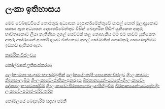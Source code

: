 # ලංකා ඉතිහාසය

මෙම වෙබ්අඩවියේ තොරතුරු අධ්‍යාපන දෙපාර්තමේන්තුවේ පාසල් පොත් මූලාස්‍රකොට සකසා ඇත 
අධ්‍යාපන දෙපාර්තමේන්තුව විසින් බෙදාහරින පිඩිෆ් යුනිකෙත අකුරු භාව්තාකොට ලියා නැතිනිසා ගුගල් සෙව්මක් කල නොහැකිය මම එම පාඩම් යුනිකෙත අකුරු ආස්රයෙන් අංතර්ජාලයට එක්කොට ගුගල් සෙව්මකින් තොරතුරු සොයාගැනිමට ඉඩකඩ ඇතිකර ඇත.

[කාර්මික විප්ලවය](http://history.pituwa.co/wiki/%E0%B6%9A%E0%B7%8F%E0%B6%BB%E0%B7%8A%E0%B6%B8%E0%B7%92%E0%B6%9A-%E0%B7%80%E0%B7%92%E0%B6%B4%E0%B7%8A%E0%B6%BD%E0%B7%80%E0%B6%BA)

[කෝල්බෲක් ප්‍රතිසංස්කරණ](http://history.pituwa.co/wiki/%E0%B6%9A%E0%B7%9D%E0%B6%BD%E0%B7%8A%E0%B6%B6%E0%B7%B2%E0%B6%9A%E0%B7%8A-%E0%B6%B4%E0%B7%8A%E2%80%8D%E0%B6%BB%E0%B6%AD%E0%B7%92%E0%B7%83%E0%B6%82%E0%B7%83%E0%B7%8A%E0%B6%9A%E0%B6%BB%E0%B6%AB)

[ලෝක-මහා-සංග‍්‍රාම-හා-සම්මුතීන්](http://history.pituwa.co/wiki/ෝක-මහා-සංග‍්‍රාම-හා-සම්මුතීන්)
[ලෝකයේ-කැපී-පෙනෙන-විප්ලව](http://history.pituwa.co/wiki/ලෝකයේ-කැපී-පෙනෙන-විප්ලව)
[ශ‍්‍රී-ලංකාවට-නිදහස-ලැබීම](http://history.pituwa.co/wiki/ශ‍්‍රී-ලංකාවට-නිදහස-ලැබීම)
[ශ‍්‍රී-ලංකාවේ-ජාතික-පුනරුදය](http://history.pituwa.co/wiki/ශ‍්‍රී-ලංකාවේ-ජාතික-පුනරුදය)
[බි‍්‍රතාන්‍යයන්-යටතේ-ශ‍්‍රී-ලංකාවේ-දේශපාලන-වෙනස්වීම්](http://history.pituwa.co/wiki/බි‍්‍රතාන්‍යයන්-යටතේ-ශ‍්‍රී-ලංකාවේ-දේශපාලන-වෙනස්වීම්)
[ශ‍්‍රී-ලංකාවේ-බි‍්‍රතාන්‍ය-බලය-පිහිටුවීම](http://history.pituwa.co/wiki/ශ‍්‍රී-ලංකාවේ-බි‍්‍රතාන්‍ය-බලය-පිහිටුවීම)
[බි‍්‍රතාන්‍යයන්-යටතේ-ශ‍්‍රී-ලංකාවේ-සමාජ-පරිවර්තන](http://history.pituwa.co/wiki/බි‍්‍රතාන්‍යයන්-යටතේ-ශ‍්‍රී-ලංකාවේ-සමාජ-පරිවර්තන)



නොම්ලයේ බෙදාහැරීම සදහා පමනි